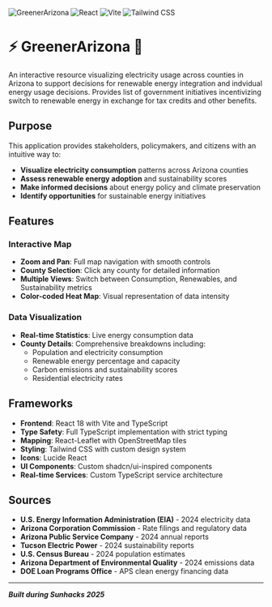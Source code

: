 ![GreenerArizona](https://img.shields.io/badge/Status-Live-green)
![React](https://img.shields.io/badge/React-18.2.0-blue)
![Vite](https://img.shields.io/badge/Vite-4.4.5-purple)
![Tailwind CSS](https://img.shields.io/badge/Tailwind-3.3.3-teal)

# ⚡️ GreenerArizona 🌵

An interactive resource visualizing electricity usage across counties in Arizona to support decisions for renewable energy integration and indvidual energy usage decisions.
Provides list of government initiatives incentivizing switch to renewable energy in exchange for tax credits and other benefits.

## Purpose

This application provides stakeholders, policymakers, and citizens with an intuitive way to:
- **Visualize electricity consumption** patterns across Arizona counties
- **Assess renewable energy adoption** and sustainability scores
- **Make informed decisions** about energy policy and climate preservation
- **Identify opportunities** for sustainable energy initiatives

## Features

### Interactive Map
- **Zoom and Pan**: Full map navigation with smooth controls
- **County Selection**: Click any county for detailed information
- **Multiple Views**: Switch between Consumption, Renewables, and Sustainability metrics
- **Color-coded Heat Map**: Visual representation of data intensity

### Data Visualization
- **Real-time Statistics**: Live energy consumption data
- **County Details**: Comprehensive breakdowns including:
  - Population and electricity consumption
  - Renewable energy percentage and capacity
  - Carbon emissions and sustainability scores
  - Residential electricity rates

## Frameworks

- **Frontend**: React 18 with Vite and TypeScript
- **Type Safety**: Full TypeScript implementation with strict typing
- **Mapping**: React-Leaflet with OpenStreetMap tiles
- **Styling**: Tailwind CSS with custom design system
- **Icons**: Lucide React
- **UI Components**: Custom shadcn/ui-inspired components
- **Real-time Services**: Custom TypeScript service architecture

## Sources

- **U.S. Energy Information Administration (EIA)** - 2024 electricity data
- **Arizona Corporation Commission** - Rate filings and regulatory data
- **Arizona Public Service Company** - 2024 annual reports
- **Tucson Electric Power** - 2024 sustainability reports
- **U.S. Census Bureau** - 2024 population estimates
- **Arizona Department of Environmental Quality** - 2024 emissions data
- **DOE Loan Programs Office** - APS clean energy financing data
---
**_Built during Sunhacks 2025_**
